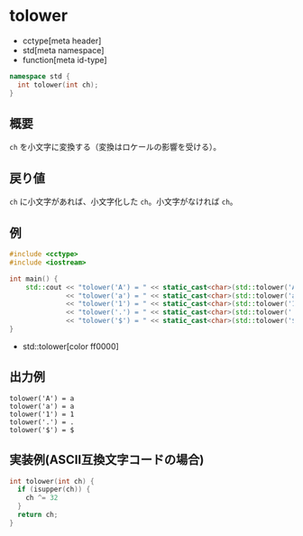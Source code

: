# tolower
* cctype[meta header]
* std[meta namespace]
* function[meta id-type]

```cpp
namespace std {
  int tolower(int ch);
}
```


## 概要
`ch` を小文字に変換する（変換はロケールの影響を受ける）。


## 戻り値
`ch` に小文字があれば、小文字化した `ch`。小文字がなければ `ch`。


## 例
```cpp example
#include <cctype>
#include <iostream>

int main() {
    std::cout << "tolower('A') = " << static_cast<char>(std::tolower('A')) << std::endl
              << "tolower('a') = " << static_cast<char>(std::tolower('a')) << std::endl
              << "tolower('1') = " << static_cast<char>(std::tolower('1')) << std::endl
              << "tolower('.') = " << static_cast<char>(std::tolower('.')) << std::endl
              << "tolower('$') = " << static_cast<char>(std::tolower('$')) << std::endl;
}
```
* std::tolower[color ff0000]


## 出力例
```
tolower('A') = a
tolower('a') = a
tolower('1') = 1
tolower('.') = .
tolower('$') = $
```

## 実装例(ASCII互換文字コードの場合)
```cpp
int tolower(int ch) {
  if (isupper(ch)) {
    ch ^= 32
  }
  return ch;
}
```
